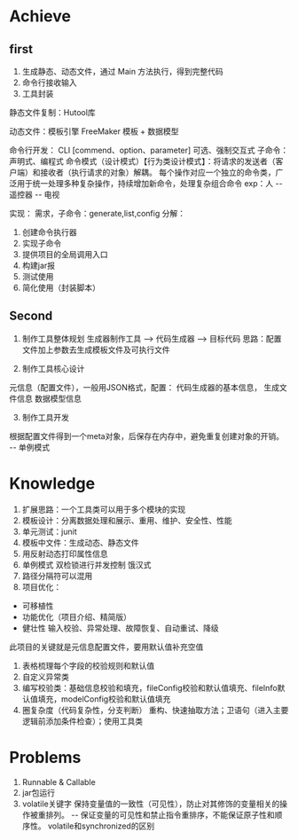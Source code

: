 


# Achieve

## first

1. 生成静态、动态文件，通过 Main 方法执行，得到完整代码
2. 命令行接收输入
3. 工具封装

静态文件复制：Hutool库

动态文件：模板引擎 FreeMaker 模板 + 数据模型

命令行开发：
CLI [commend、option、parameter]  可选、强制交互式
子命令：声明式、编程式
命令模式（设计模式）【行为类设计模式】：将请求的发送者（客户端）和接收者（执行请求的对象）解耦。
每个操作对应一个独立的命令类，广泛用于统一处理多种复杂操作，持续增加新命令，处理复杂组合命令
exp：人 -- 遥控器 -- 电视

实现：
需求，子命令：generate,list,config
分解：
1. 创建命令执行器
2. 实现子命令
3. 提供项目的全局调用入口
4. 构建jar报
5. 测试使用
6. 简化使用（封装脚本）

## Second

1. 制作工具整体规划
     生成器制作工具 --> 代码生成器 --> 目标代码
     思路：配置文件加上参数去生成模板文件及可执行文件


2. 制作工具核心设计

元信息（配置文件），一般用JSON格式，配置：
代码生成器的基本信息，
生成文件信息
数据模型信息

3. 制作工具开发

根据配置文件得到一个meta对象，后保存在内存中，避免重复创建对象的开销。  -- 单例模式



# Knowledge

1. 扩展思路：一个工具类可以用于多个模块的实现
2. 模板设计：分离数据处理和展示、重用、维护、安全性、性能
3. 单元测试：junit
4. 模板中文件：生成动态、静态文件
5. 用反射动态打印属性信息
6. 单例模式
双检锁进行并发控制
饿汉式
7. 路径分隔符可以混用
8. 项目优化：
- 可移植性
- 功能优化（项目介绍、精简版）
- 健壮性
输入校验、异常处理、故障恢复、自动重试、降级

此项目的关键就是元信息配置文件，要用默认值补充空值
1. 表格梳理每个字段的校验规则和默认值
2. 自定义异常类
3. 编写校验类：基础信息校验和填充，fileConfig校验和默认值填充、fileInfo默认值填充，modelConfig校验和默认值填充
4. 圈复杂度（代码复杂性，分支判断） 重构、快速抽取方法；卫语句（进入主要逻辑前添加条件检查）；使用工具类



# Problems

1. Runnable & Callable
2. jar包运行
3. volatile关键字
保持变量值的一致性（可见性），防止对其修饰的变量相关的操作被重排列。  -- 保证变量的可见性和禁止指令重排序，不能保证原子性和顺序性。
volatile和synchronized的区别

